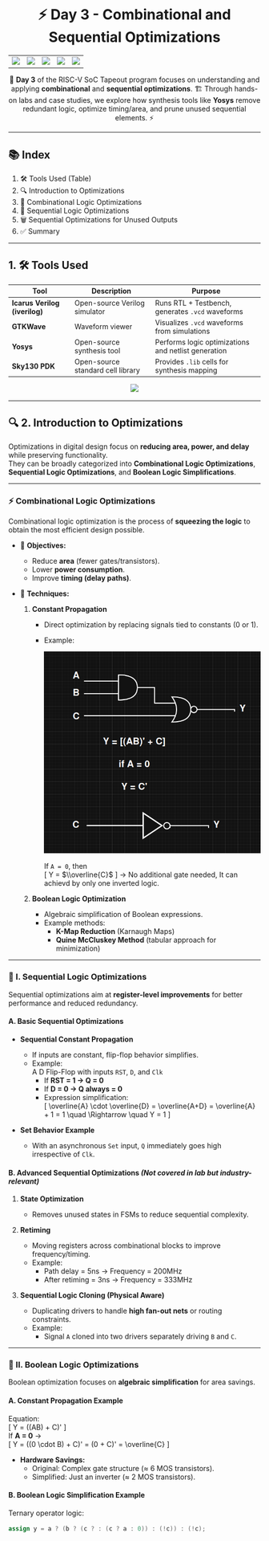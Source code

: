<div align="center">
  <h1>⚡ Day 3 - Combinational and Sequential Optimizations</h1>
</div>

<div align="center">
  <table>
    <tr>
      <td><img src="https://img.shields.io/badge/Week1-Day3-blueviolet" /></td>
      <td><img src="https://img.shields.io/badge/Combinational-Logic_Optimization-green" /></td>
      <td><img src="https://img.shields.io/badge/Sequential-Logic_Optimization-orange" /></td>
      <td><img src="https://img.shields.io/badge/Unused_Outputs-Optimization-blue" /></td>
      <td><img src="https://img.shields.io/badge/Tools-Yosys_HandsOn-red" /></td>
    </tr>
  </table>
  <p>🎯 <b>Day 3</b> of the RISC-V SoC Tapeout program focuses on understanding and applying <b>combinational</b> and <b>sequential optimizations</b>. 🏗️  
  Through hands-on labs and case studies, we explore how synthesis tools like <b>Yosys</b> remove redundant logic, optimize timing/area, and prune unused sequential elements. ⚡</p>
</div>

---


## 📚 Index
1. 🛠️ Tools Used (Table) 
2. 🔍 Introduction to Optimizations  
3. 🧮 Combinational Logic Optimizations  
4. 🔁 Sequential Logic Optimizations  
5. 🗑️ Sequential Optimizations for Unused Outputs  
6. ✅ Summary

---

## 1. 🛠️ Tools Used

| Tool      | Description                           | Purpose |
|-----------|---------------------------------------|---------|
| **Icarus Verilog (iverilog)** | Open-source Verilog simulator | Runs RTL + Testbench, generates `.vcd` waveforms |
| **GTKWave** | Waveform viewer | Visualizes `.vcd` waveforms from simulations |
| **Yosys** | Open-source synthesis tool | Performs logic optimizations and netlist generation |
| **Sky130 PDK** | Open-source standard cell library | Provides `.lib` cells for synthesis mapping |

<p align="center">
  <img src="https://img.shields.io/badge/Flow-RTL→Sim→Optimize→Synthesis-yellow" />
</p>

---

## 🔍 2. Introduction to Optimizations

Optimizations in digital design focus on **reducing area, power, and delay** while preserving functionality.  
They can be broadly categorized into **Combinational Logic Optimizations**, **Sequential Logic Optimizations**, and **Boolean Logic Simplifications**.

---

### ⚡ Combinational Logic Optimizations
Combinational logic optimization is the process of **squeezing the logic** to obtain the most efficient design possible.

- 🎯 **Objectives:**
  - Reduce **area** (fewer gates/transistors).  
  - Lower **power consumption**.  
  - Improve **timing (delay paths)**.  

- 🔑 **Techniques:**
  1. **Constant Propagation**  
     - Direct optimization by replacing signals tied to constants (0 or 1).  
     - Example:

       <p align="center">
         <img src="https://github.com/chezhiyan11/VSD-RISC-V---WEEK-1/blob/main/Day3/Images/Constant_Propagation.png?raw=true" alt="Description of Image" width="600"/>
       </p>

       If `A = 0`, then  
       \[
       Y = $\\overline{C}$
       \]
       → No additional gate needed, It can achievd by only one inverted logic.

  2. **Boolean Logic Optimization**
     - Algebraic simplification of Boolean expressions.  
     - Example methods:  
       - **K-Map Reduction** (Karnaugh Maps)  
       - **Quine McCluskey Method** (tabular approach for minimization)

---

### 🔁 I. Sequential Logic Optimizations
Sequential optimizations aim at **register-level improvements** for better performance and reduced redundancy.

#### A. Basic Sequential Optimizations
- **Sequential Constant Propagation**  
  - If inputs are constant, flip-flop behavior simplifies.  
  - Example:  
    A D Flip-Flop with inputs `RST`, `D`, and `Clk`  
    - If **RST = 1 → Q = 0**  
    - If **D = 0 → Q always = 0**  
    - Expression simplification:  
      \[
      \overline{A} \cdot \overline{D} = \overline{A+D} = \overline{A} + 1 = 1 \quad \Rightarrow \quad Y = 1
      \]

- **Set Behavior Example**  
  - With an asynchronous `Set` input, `Q` immediately goes high irrespective of `Clk`.

#### B. Advanced Sequential Optimizations *(Not covered in lab but industry-relevant)*  
1. **State Optimization**  
   - Removes unused states in FSMs to reduce sequential complexity.  

2. **Retiming**  
   - Moving registers across combinational blocks to improve frequency/timing.  
   - Example:  
     - Path delay = 5ns → Frequency = 200MHz  
     - After retiming = 3ns → Frequency = 333MHz  

3. **Sequential Logic Cloning (Physical Aware)**  
   - Duplicating drivers to handle **high fan-out nets** or routing constraints.  
   - Example:  
     - Signal `A` cloned into two drivers separately driving `B` and `C`.

---

### 🔢 II. Boolean Logic Optimizations
Boolean optimization focuses on **algebraic simplification** for area savings.

#### A. Constant Propagation Example
Equation:  
\[
Y = ((AB) + C)'
\]  
If **A = 0** →  
\[
Y = ((0 \cdot B) + C)' = (0 + C)' = \overline{C}
\]

- **Hardware Savings:**  
  - Original: Complex gate structure (≈ 6 MOS transistors).  
  - Simplified: Just an inverter (≈ 2 MOS transistors).  

#### B. Boolean Logic Simplification Example
Ternary operator logic:  

```verilog
assign y = a ? (b ? (c ? : (c ? a : 0)) : (!c)) : (!c);


